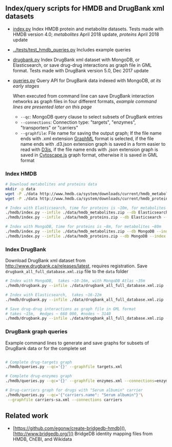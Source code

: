 
## Index/query scripts for HMDB and DrugBank xml datasets

* [index.py](index.py) Index HMDB protein and metabolite datasets.
  Tests made with HMDB version 4.0; _metabolites_ April 2018 update,
  _proteins_ April 2018 update

* [../tests/test_hmdb_queries.py](../tests/test_hmdb_queries.py)
  Includes example queries

* [drugbank.py](drugbank.py) Index DrugBank xml dataset with MongoDB,
  or Elasticsearch, or save drug-drug interactions as graph file in GML format.
  Tests made with DrugBank version 5.0, Dec 2017 update

* [queries.py](queries.py) Query API for DrugBank data indexed with MongoDB,
  _at its early stages_
  
  When executed from command line can save DrugBank
  interaction networks as graph files in four different formats,
  _example command lines are presented later on this page_ 
   * `--qc`: MongoDB query clause to select subsets of DrugBank entries
   * `--connections`: Connection type: "targets", "enzymes", "transporters" or
    "carriers"
   * `--graphfile`: File name for saving the output graph;
    If the file name ends with .xml extension [GraphML](
    https://en.wikipedia.org/wiki/GraphML) format is selected,
    if the file name ends with .d3.json extension graph is saved in
    a form easier to read with [D3js](://d3js.org),
    if the file name ends with .json extension graph is saved in
    [Cytoscape.js](://js.cytoscape.org) graph format,
    otherwise it is saved in GML format

### Index HMDB

```bash
# Download metabolites and proteins data
mkdir -p data
wget -P ./data http://www.hmdb.ca/system/downloads/current/hmdb_metabolites.zip
wget -P ./data http://www.hmdb.ca/system/downloads/current/hmdb_proteins.zip

# Index with Elasticsearch, time for proteins is ~10m, for metabolites ~160m
./hmdb/index.py --infile ./data/hmdb_metabolites.zip --db Elasticsearch --index hmdb_metabolite
./hmdb/index.py --infile ./data/hmdb_proteins.zip --db Elasticsearch --index hmdb_protein

# Index with MongoDB, time for proteins is ~8m, for metabolites ~80m
./hmdb/index.py --infile ./data/hmdb_metabolites.zip --db MongoDB --index biosets
./hmdb/index.py --infile ./data/hmdb_proteins.zip --db MongoDB --index biosets
```


### Index DrugBank

Download DrugBank xml dataset from http://www.drugbank.ca/releases/latest,
requires registration. Save `drugbank_all_full_database.xml.zip` file to the
`data` folder

```bash
# Index with MongoDB,  takes ~10-16m, with MongoDB Atlas ~35m
./hmdb/drugbank.py --infile ./data/drugbank_all_full_database.xml.zip --db MongoDB

# Index with Elasticsearch,  takes ~16-22m
./hmdb/drugbank.py --infile ./data/drugbank_all_full_database.xml.zip --db Elasticsearch

# Save drug-drug interactions as graph file in GML format
# takes ~15m,  #edges ~ 660 000, #nodes ~ 3140
./hmdb/drugbank.py --infile ./data/drugbank_all_full_database.xml.zip --db NetworkX

```

### DrugBank graph queries

Example command lines to generate and save graphs for subsets of DrugBank data
or for the complete set

```bash

# Complete drug-targets graph 
./hmdb/queries.py --qc='{}' --graphfile targets.xml

# Complete drug-enzymes graph
./hmdb/queries.py --qc='{}' --graphfile enzymes.xml --connections=enzymes

# Drug-carriers graph for drugs with "Serum albumin" carrier
./hmdb/queries.py --qc='{"carriers.name": "Serum albumin"}'\
 --graphfile carriers-sa.xml --connections carriers

```

## Related work

* [https://github.com/egonw/create-bridgedb-hmdb](),
  [http://www.bridgedb.org/]()
  BridgeDB identity mapping files from HMDB, ChEBI, and Wikidata 
